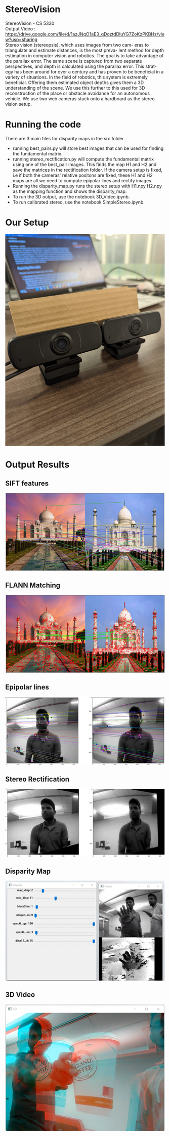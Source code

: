 # StereoVision
StereoVision - CS 5330 <br>
Output Video : https://drive.google.com/file/d/1azJNqO1aE3_qDoztdDluYG7ZoKzPKBHz/view?usp=sharing <br>
Stereo vision (stereopsis), which uses images from two cam-
eras to triangulate and estimate distances, is the most preva-
lent method for depth estimation in computer vision and
robotics. The goal is to take advantage of the parallax error.
The same scene is captured from two separate perspectives,
and depth is calculated using the parallax error. This strat-
egy has been around for over a century and has proven to be
beneficial in a variety of situations. In the field of robotics,
this system is extremely beneficial. Offering them estimated
object depths gives them a 3D understanding of the scene.
We use this further to this used for 3D reconstruction of the
place or obstacle avoidance for an autonomous vehicle. We
use two web cameras stuck onto a hardboard as the stereo
vision setup.

# Running the code
There are 3 main files for disparity maps in the src folder. 
- running best_pairs.py will store 
best images that can be used for finding the fundamental matrix.
- running stereo_rectification.py will compute the fundamental 
matrix using one of the best_pair images. This finds the map
H1 and H2 and save the matrices in the rectification folder. 
If the camera setup is fixed, i.e if both the cameras' relative 
positons are fixed, these H1 and H2 maps are all we need to 
compute epipolar lines and rectify images.
- Running the disparity_map.py runs the stereo setup with H1.npy
H2.npy as the mapping function and shows the disparity_map.
- To run the 3D output, use the notebook 3D_Video.ipynb.
- To run calibrated stereo, use the notebook SimpleStereo.ipynb.
# Our Setup
![image info](./res/setup.jpeg)
# Output Results
## SIFT features
![image info](./res/SIFT.png)
## FLANN Matching
![image info](./res/FLANN.png)
## Epipolar lines
![image info](./res/Epipolar_lines.png)
## Stereo Rectification
![image info](./res/Stereo_rectification.png)
## Disparity Map
![image info](./res/disparity_output_gui.png)
## 3D Video
![image info](./res/3D_out.png)
 